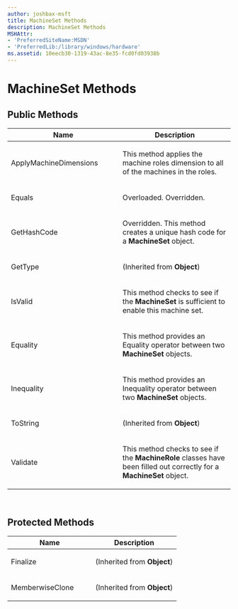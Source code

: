 ```yaml
---
author: joshbax-msft
title: MachineSet Methods
description: MachineSet Methods
MSHAttr:
- 'PreferredSiteName:MSDN'
- 'PreferredLib:/library/windows/hardware'
ms.assetid: 10eecb30-1319-43ac-8e35-fcd0fd03938b
---
```


# MachineSet Methods


## Public Methods


<table>
<colgroup>
<col width="50%" />
<col width="50%" />
</colgroup>
<thead>
<tr class="header">
<th>Name</th>
<th>Description</th>
</tr>
</thead>
<tbody>
<tr class="odd">
<td><p>ApplyMachineDimensions</p></td>
<td><p>This method applies the machine roles dimension to all of the machines in the roles.</p></td>
</tr>
<tr class="even">
<td><p>Equals</p></td>
<td><p>Overloaded. Overridden.</p></td>
</tr>
<tr class="odd">
<td><p>GetHashCode</p></td>
<td><p>Overridden. This method creates a unique hash code for a <strong>MachineSet</strong> object.</p></td>
</tr>
<tr class="even">
<td><p>GetType</p></td>
<td><p>(Inherited from <strong>Object</strong>)</p></td>
</tr>
<tr class="odd">
<td><p>IsValid</p></td>
<td><p>This method checks to see if the <strong>MachineSet</strong> is sufficient to enable this machine set.</p></td>
</tr>
<tr class="even">
<td><p>Equality</p></td>
<td><p>This method provides an Equality operator between two <strong>MachineSet</strong> objects.</p></td>
</tr>
<tr class="odd">
<td><p>Inequality</p></td>
<td><p>This method provides an Inequality operator between two <strong>MachineSet</strong> objects.</p></td>
</tr>
<tr class="even">
<td><p>ToString</p></td>
<td><p>(Inherited from <strong>Object</strong>)</p></td>
</tr>
<tr class="odd">
<td><p>Validate</p></td>
<td><p>This method checks to see if the <strong>MachineRole</strong> classes have been filled out correctly for a <strong>MachineSet</strong> object.</p></td>
</tr>
</tbody>
</table>

 

## Protected Methods


<table>
<colgroup>
<col width="50%" />
<col width="50%" />
</colgroup>
<thead>
<tr class="header">
<th>Name</th>
<th>Description</th>
</tr>
</thead>
<tbody>
<tr class="odd">
<td><p>Finalize</p></td>
<td><p>(Inherited from <strong>Object</strong>)</p></td>
</tr>
<tr class="even">
<td><p>MemberwiseClone</p></td>
<td><p>(Inherited from <strong>Object</strong>)</p></td>
</tr>
</tbody>
</table>

 

 

 






